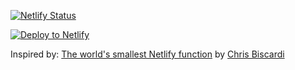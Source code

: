 [![Netlify Status][status]][deploys]  

[![Deploy to Netlify][pic]][command]

Inspired by: [The world's smallest Netlify function][wsnf] by [Chris Biscardi][chris]

[command]: https://app.netlify.com/start/deploy?repository=https://github.com/talves/simplest-netlify-site
[pic]: https://www.netlify.com/img/deploy/button.svg
[status]: https://api.netlify.com/api/v1/badges/405a8e76-0ee2-4c5e-af45-cfac3a392def/deploy-status
[deploys]: https://app.netlify.com/sites/simplest-netlify-site/deploys
[wsnf]: https://github.com/ChristopherBiscardi/smallest-netlify-function-example
[chris]: https://twitter.com/chrisbiscardi
